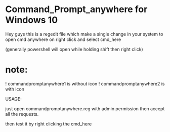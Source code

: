 # Command_Prompt_anywhere for Windows 10
Hey guys this is a regedit file which make a single change in your system to open cmd anywhere on right click and select cmd_here

(generally powershell will open while holding shift then right click) 
# note:
! commandpromptanywhere1 is without icon 
! commandpromptanywhere2 is with icon

USAGE:

just open commandpromptanywhere.reg with admin permission then accept all the requests.

then test it by right clicking the cmd_here
